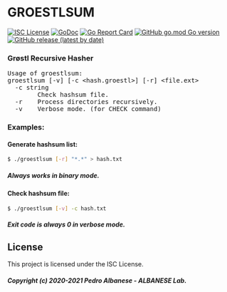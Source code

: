# GROESTLSUM
[![ISC License](http://img.shields.io/badge/license-ISC-blue.svg)](https://github.com/pedroalbanese/groestl/blob/master/LICENSE.md) 
[![GoDoc](https://godoc.org/github.com/pedroalbanese/groestl?status.png)](http://godoc.org/github.com/pedroalbanese/groestl)
[![Go Report Card](https://goreportcard.com/badge/github.com/pedroalbanese/groestl)](https://goreportcard.com/report/github.com/pedroalbanese/groestl)
[![GitHub go.mod Go version](https://img.shields.io/github/go-mod/go-version/pedroalbanese/groestl)](https://golang.org)
[![GitHub release (latest by date)](https://img.shields.io/github/v/release/pedroalbanese/groestl)](https://github.com/pedroalbanese/groestl/releases)
### Grøstl Recursive Hasher
<PRE>
Usage of groestlsum:
groestlsum [-v] [-c &lt;hash.groestl&gt;] [-r] &lt;file.ext&gt;
  -c string
        Check hashsum file.
  -r    Process directories recursively.
  -v    Verbose mode. (for CHECK command)</PRE>
  
### Examples:
#### Generate hashsum list:
```sh
$ ./groestlsum [-r] "*.*" > hash.txt
```
##### Always works in binary mode. 
#### Check hashsum file:
```sh
$ ./groestlsum [-v] -c hash.txt
```
##### Exit code is always 0 in verbose mode. 
## License
This project is licensed under the ISC License.
##### Copyright (c) 2020-2021 Pedro Albanese - ALBANESE Lab.

